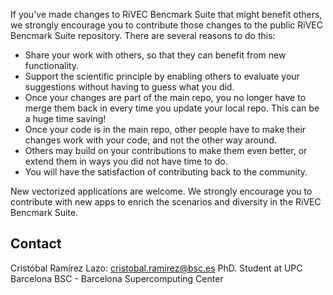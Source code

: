 If you've made changes to RiVEC Bencmark Suite that might benefit others, we strongly encourage
you to contribute those changes to the public RiVEC Bencmark Suite repository. There are
several reasons to do this:
 * Share your work with others, so that they can benefit from new functionality.
 * Support the scientific principle by enabling others to evaluate your
   suggestions without having to guess what you did.
 * Once your changes are part of the main repo, you no longer have to merge
   them back in every time you update your local repo. This can be a huge time
   saving!
 * Once your code is in the main repo, other people have to make their changes
   work with your code, and not the other way around.
 * Others may build on your contributions to make them even better, or extend
   them in ways you did not have time to do.
 * You will have the satisfaction of contributing back to the community.

New vectorized applications are welcome. We strongly encourage you to contribute with new apps to
enrich the scenarios and diversity in the RiVEC Bencmark Suite.

## Contact
Cristóbal Ramírez Lazo: cristobal.ramirez@bsc.es
PhD. Student at UPC Barcelona
BSC - Barcelona Supercomputing Center
